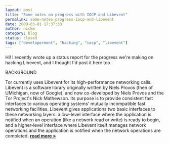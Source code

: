 ```yaml
---
layout: post
title: "Some notes on progress with IOCP and Libevent"
permalink: some-notes-progress-iocp-and-libevent
date: 2009-03-01 17:37:33
author: nickm
category: blog
status: closed
tags: ["developerment", "hacking", "iocp", "libevent"]
---
```


Hi! I recently wrote up a status report for the progress we're making on hacking Libevent, and I thought I'd post it here too.

BACKGROUND

Tor currently uses Libevent for its high-performance networking calls. Libevent is a software library originally written by Niels Provos (then of UMichigan, now of Google), and now co-developed by Niels Provos and the Tor Project's Nick Mathewson. Its purpose is to provide consistent fast interfaces to various operating systems' mutually incompatible fast networking facilities. Libevent gives applications two basic interfaces to these networking layers: a low-level interface where the application is notified when an operation (like a network read or write) is ready to begin, and a higher-level interface where Libevent itself manages network operations and the application is notified when the network operations are completed. [**read more »**](https://blog.torproject.org/blog/some-notes-progress-iocp-and-libevent)
